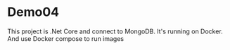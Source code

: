 # Demo04

This project is .Net Core and connect to MongoDB. It's running on Docker. And use Docker compose to run images
